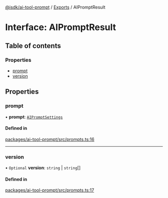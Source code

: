 [@isdk/ai-tool-prompt](../README.md) / [Exports](../modules.md) / AIPromptResult

# Interface: AIPromptResult

## Table of contents

### Properties

- [prompt](AIPromptResult.md#prompt)
- [version](AIPromptResult.md#version)

## Properties

### prompt

• **prompt**: [`AIPromptSettings`](AIPromptSettings.md)

#### Defined in

[packages/ai-tool-prompt/src/prompts.ts:16](https://github.com/isdk/ai-tool-prompt.js/blob/0a2c12b561fb066b7fdcef4665e97510c95efb13/src/prompts.ts#L16)

___

### version

• `Optional` **version**: `string` \| `string`[]

#### Defined in

[packages/ai-tool-prompt/src/prompts.ts:17](https://github.com/isdk/ai-tool-prompt.js/blob/0a2c12b561fb066b7fdcef4665e97510c95efb13/src/prompts.ts#L17)
